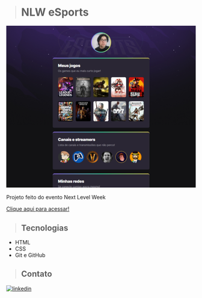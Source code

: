 ># NLW eSports

![Preview](./.github/preview.png)

Projeto feito do evento Next Level Week

[Clique aqui para acessar!](https://andersoncarvalhol.github.io/nlw/)

>## Tecnologias

- HTML
- CSS
- Git e GitHub

>## Contato

[<img aling="center" alt="linkedin" src="https://img.shields.io/badge/LinkedIn-0077B5?style=for-the-badge&logo=linkedin&logoColor=white" >](https://www.linkedin.com/in/anderson-carvalho-b1640421a/)